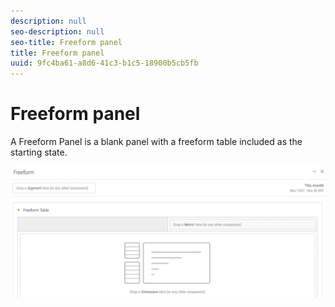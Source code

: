 ```yaml
---
description: null
seo-description: null
seo-title: Freeform panel
title: Freeform panel
uuid: 9fc4ba61-a8d6-41c3-b1c5-18900b5cb5fb
---
```


# Freeform panel

A Freeform Panel is a blank panel with a freeform table included as the starting state.

![](assets/freeform-panel.png)


